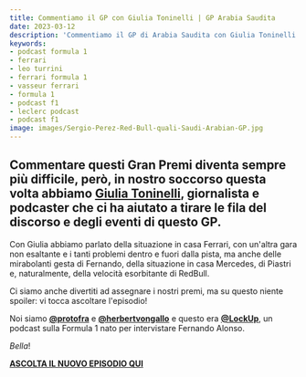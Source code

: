 ```yaml
---
title: Commentiamo il GP con Giulia Toninelli | GP Arabia Saudita
date: 2023-03-12
description: 'Commentiamo il GP di Arabia Saudita con Giulia Toninelli'
keywords:
- podcast formula 1
- ferrari
- leo turrini
- ferrari formula 1
- vasseur ferrari
- formula 1
- podcast f1
- leclerc podcast
- podcast f1
image: images/Sergio-Perez-Red-Bull-quali-Saudi-Arabian-GP.jpg
---
```


## Commentare questi Gran Premi diventa sempre più difficile, però, in nostro soccorso questa volta abbiamo [Giulia Toninelli](https://instagram.com/giuliatoninelli_), giornalista e podcaster che ci ha aiutato a tirare le fila del discorso e degli eventi di questo GP.


Con Giulia abbiamo parlato della situazione in casa Ferrari, con un'altra gara non esaltante e i tanti problemi dentro e fuori dalla pista, ma anche delle mirabolanti gesta di Fernando, della situazione in casa Mercedes, di Piastri e, naturalmente, della velocità esorbitante di RedBull.


Ci siamo anche divertiti ad assegnare i nostri premi, ma su questo niente spoiler: vi tocca ascoltare l'episodio!


Noi siamo **[@protofra](https://www.instagram.com/protofra/?hl=it)** e **[@herbertvongallo](https://www.instagram.com/herbertvongallo/?hl=it)** e questo era **[@LockUp](https://www.instagram.com/lockup_podcast)**, un podcast sulla Formula 1 nato per intervistare Fernando Alonso.


_Bella_!  


**[ASCOLTA IL NUOVO EPISODIO QUI](https://open.spotify.com/episode/2sPkdu88QaHXYJK0sOTRVp?si=e0c7040f4fd94186)**